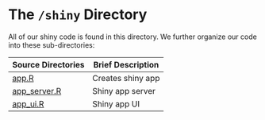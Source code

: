 # The `/shiny` Directory

All of our shiny code is found in this directory.  We further organize our code into
these sub-directories:

|Source Directories | Brief Description|
|---------------| -----------------|
|[app.R](./chart1.R) | Creates shiny app
|[app_server.R](./chart2.R) | Shiny app server
|[app_ui.R](./chart3.R) | Shiny app UI
